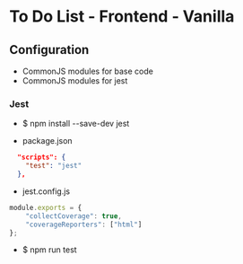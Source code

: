 # To Do List - Frontend - Vanilla

## Configuration

- CommonJS modules for base code
- CommonJS modules for jest 

### Jest

- $ npm install --save-dev jest

- package.json
```json
  "scripts": {
    "test": "jest"
  },
```

- jest.config.js
```js
module.exports = { 
    "collectCoverage": true,
    "coverageReporters": ["html"]
};
```

- $ npm run test
